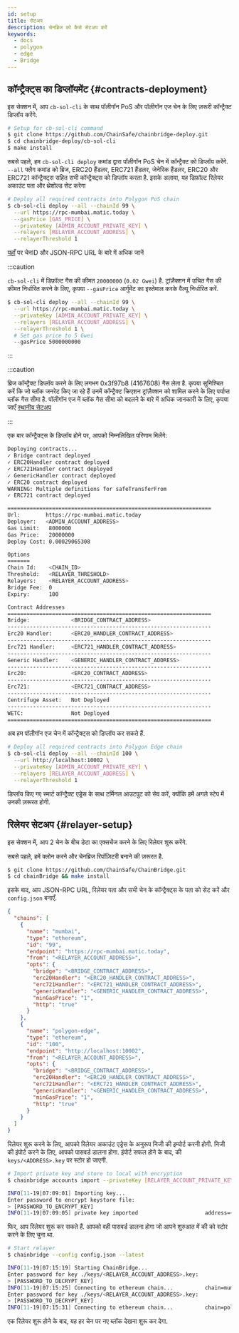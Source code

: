 ```yaml
---
id: setup
title: सेटअप
description: चेनब्रिज को कैसे सेटअप करें
keywords:
  - docs
  - polygon
  - edge
  - Bridge
---
```


## कॉन्ट्रैक्ट्स का डिप्लॉयमेंट {#contracts-deployment}

इस सेक्शन में, आप `cb-sol-cli` के साथ पॉलीगॉन PoS और पॉलीगॉन एज चेन के लिए ज़रूरी कॉन्ट्रैक्ट डिप्लॉय करेंगे.

```bash
# Setup for cb-sol-cli command
$ git clone https://github.com/ChainSafe/chainbridge-deploy.git
$ cd chainbridge-deploy/cb-sol-cli
$ make install
```

सबसे पहले, हम `cb-sol-cli deploy` कमांड द्वारा पॉलीगॉन PoS चेन में कॉन्ट्रैक्ट को डिप्लॉय करेंगे. `--all` फ्लैग कमांड को ब्रिज, ERC20 हैंडलर, ERC721 हैंडलर, जेनेरिक हैंडलर, ERC20 और ERC721 कॉन्ट्रैक्ट्स सहित सभी कॉन्ट्रैक्ट्स को डिप्लॉय करता है. इसके अलावा, यह डिफ़ॉल्ट रिलेयर अकाउंट पता और थ्रेशोल्ड सेट करेगा

```bash
# Deploy all required contracts into Polygon PoS chain
$ cb-sol-cli deploy --all --chainId 99 \
  --url https://rpc-mumbai.matic.today \
  --gasPrice [GAS_PRICE] \
  --privateKey [ADMIN_ACCOUNT_PRIVATE_KEY] \
  --relayers [RELAYER_ACCOUNT_ADDRESS] \
  --relayerThreshold 1
```


[यहाँ](/docs/edge/additional-features/chainbridge/definitions) पर चेनID और JSON-RPC URL के बारे में अधिक जानें

:::caution

`cb-sol-cli` में डिफ़ॉल्ट गैस की कीमत `20000000` (`0.02 Gwei`) है. ट्रांज़ैक्शन में उचित गैस की कीमत निर्धारित करने के लिए, कृपया `--gasPrice` आर्गुमेंट का इस्तेमाल करके वैल्यू निर्धारित करें.

```bash
$ cb-sol-cli deploy --all --chainId 99 \
  --url https://rpc-mumbai.matic.today \
  --privateKey [ADMIN_ACCOUNT_PRIVATE_KEY] \
  --relayers [RELAYER_ACCOUNT_ADDRESS] \
  --relayerThreshold 1 \
  # Set gas price to 5 Gwei
  --gasPrice 5000000000
```

:::

:::caution

ब्रिज कॉन्ट्रैक्ट डिप्लॉय करने के लिए लगभग 0x3f97b8 (4167608) गैस लेता है. कृपया सुनिश्चित करें कि जो ब्लॉक जनरेट किए जा रहे हैं उनमें कॉन्ट्रैक्ट क्रिएशन ट्रांज़ैक्शन को शामिल करने के लिए पर्याप्त ब्लॉक गैस सीमा है. पॉलीगॉन एज में ब्लॉक गैस सीमा को बदलने के बारे में अधिक जानकारी के लिए, कृपया जाएँ
[स्थानीय सेटअप](/docs/edge/get-started/set-up-ibft-locally)

:::

एक बार कॉन्ट्रैक्ट्स के डिप्लॉय होने पर, आपको निम्नलिखित परिणाम मिलेंगे:

```bash
Deploying contracts...
✓ Bridge contract deployed
✓ ERC20Handler contract deployed
✓ ERC721Handler contract deployed
✓ GenericHandler contract deployed
✓ ERC20 contract deployed
WARNING: Multiple definitions for safeTransferFrom
✓ ERC721 contract deployed

================================================================
Url:        https://rpc-mumbai.matic.today
Deployer:   <ADMIN_ACCOUNT_ADDRESS>
Gas Limit:   8000000
Gas Price:   20000000
Deploy Cost: 0.00029065308

Options
=======
Chain Id:    <CHAIN_ID>
Threshold:   <RELAYER_THRESHOLD>
Relayers:    <RELAYER_ACCOUNT_ADDRESS>
Bridge Fee:  0
Expiry:      100

Contract Addresses
================================================================
Bridge:             <BRIDGE_CONTRACT_ADDRESS>
----------------------------------------------------------------
Erc20 Handler:      <ERC20_HANDLER_CONTRACT_ADDRESS>
----------------------------------------------------------------
Erc721 Handler:     <ERC721_HANDLER_CONTRACT_ADDRESS>
----------------------------------------------------------------
Generic Handler:    <GENERIC_HANDLER_CONTRACT_ADDRESS>
----------------------------------------------------------------
Erc20:              <ERC20_CONTRACT_ADDRESS>
----------------------------------------------------------------
Erc721:             <ERC721_CONTRACT_ADDRESS>
----------------------------------------------------------------
Centrifuge Asset:   Not Deployed
----------------------------------------------------------------
WETC:               Not Deployed
================================================================
```

अब हम पॉलीगॉन एज चेन में कॉन्ट्रैक्ट्स को डिप्लॉय कर सकते हैं.

```bash
# Deploy all required contracts into Polygon Edge chain
$ cb-sol-cli deploy --all --chainId 100 \
  --url http://localhost:10002 \
  --privateKey [ADMIN_ACCOUNT_PRIVATE_KEY] \
  --relayers [RELAYER_ACCOUNT_ADDRESS] \
  --relayerThreshold 1
```

डिप्लॉय किए गए स्मार्ट कॉन्ट्रैक्ट एड्रेस के साथ टर्मिनल आउटपुट को सेव करें, क्योंकि हमें अगले स्टेप में उनकी ज़रूरत होगी.

## रिलेयर सेटअप {#relayer-setup}

इस सेक्शन में, आप 2 चेन के बीच डेटा का एक्सचेंज करने के लिए रिलेयर शुरू करेंगे.

सबसे पहले, हमें क्लोन करने और चेनब्रिज रिपॉज़िटरी बनाने की ज़रूरत है.

```bash
$ git clone https://github.com/ChainSafe/ChainBridge.git
$ cd chainBridge && make install
```

इसके बाद, आप JSON-RPC URL, रिलेयर पता और सभी चेन के कॉन्ट्रैक्ट्स के पता को सेट करें और `config.json` बनाएँ.

```json
{
  "chains": [
    {
      "name": "mumbai",
      "type": "ethereum",
      "id": "99",
      "endpoint": "https://rpc-mumbai.matic.today",
      "from": "<RELAYER_ACCOUNT_ADDRESS>",
      "opts": {
        "bridge": "<BRIDGE_CONTRACT_ADDRESS>",
        "erc20Handler": "<ERC20_HANDLER_CONTRACT_ADDRESS>",
        "erc721Handler": "<ERC721_HANDLER_CONTRACT_ADDRESS>",
        "genericHandler": "<GENERIC_HANDLER_CONTRACT_ADDRESS>",
        "minGasPrice": "1",
        "http": "true"
      }
    },
    {
      "name": "polygon-edge",
      "type": "ethereum",
      "id": "100",
      "endpoint": "http://localhost:10002",
      "from": "<RELAYER_ACCOUNT_ADDRESS>",
      "opts": {
        "bridge": "<BRIDGE_CONTRACT_ADDRESS>",
        "erc20Handler": "<ERC20_HANDLER_CONTRACT_ADDRESS>",
        "erc721Handler": "<ERC721_HANDLER_CONTRACT_ADDRESS>",
        "genericHandler": "<GENERIC_HANDLER_CONTRACT_ADDRESS>",
        "minGasPrice": "1",
        "http": "true"
      }
    }
  ]
}
```

रिलेयर शुरू करने के लिए, आपको रिलेयर अकाउंट एड्रेस के अनुरूप निजी की इम्पोर्ट करनी होगी. निजी की इंपोर्ट करने के लिए, आपको पासवर्ड डालना होगा. इंपोर्ट सफल होने के बाद, की `keys/<ADDRESS>.key` पर स्टोर हो जाएगी.

```bash
# Import private key and store to local with encryption
$ chainbridge accounts import --privateKey [RELAYER_ACCOUNT_PRIVATE_KEY]

INFO[11-19|07:09:01] Importing key...
Enter password to encrypt keystore file:
> [PASSWORD_TO_ENCRYPT_KEY]
INFO[11-19|07:09:05] private key imported                     address=<RELAYER_ACCOUNT_ADDRESS> file=.../keys/<RELAYER_ACCOUNT_ADDRESS>.key
```

फिर, आप रिलेयर शुरू कर सकते हैं. आपको वही पासवर्ड डालना होगा जो आपने शुरुआत में की को स्टोर करने के लिए चुना था.

```bash
# Start relayer
$ chainbridge --config config.json --latest

INFO[11-19|07:15:19] Starting ChainBridge...
Enter password for key ./keys/<RELAYER_ACCOUNT_ADDRESS>.key:
> [PASSWORD_TO_DECRYPT_KEY]
INFO[11-19|07:15:25] Connecting to ethereum chain...          chain=mumbai url=<JSON_RPC_URL>
Enter password for key ./keys/<RELAYER_ACCOUNT_ADDRESS>.key:
> [PASSWORD_TO_DECRYPT_KEY]
INFO[11-19|07:15:31] Connecting to ethereum chain...          chain=polygon-edge url=<JSON_RPC_URL>
```

एक रिलेयर शुरू होने के बाद, यह हर चेन पर नए ब्लॉक देखना शुरू कर देगा.
